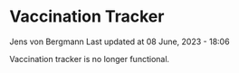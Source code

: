 Vaccination Tracker
================
Jens von Bergmann
Last updated at 08 June, 2023 - 18:06

Vaccination tracker is no longer functional.
